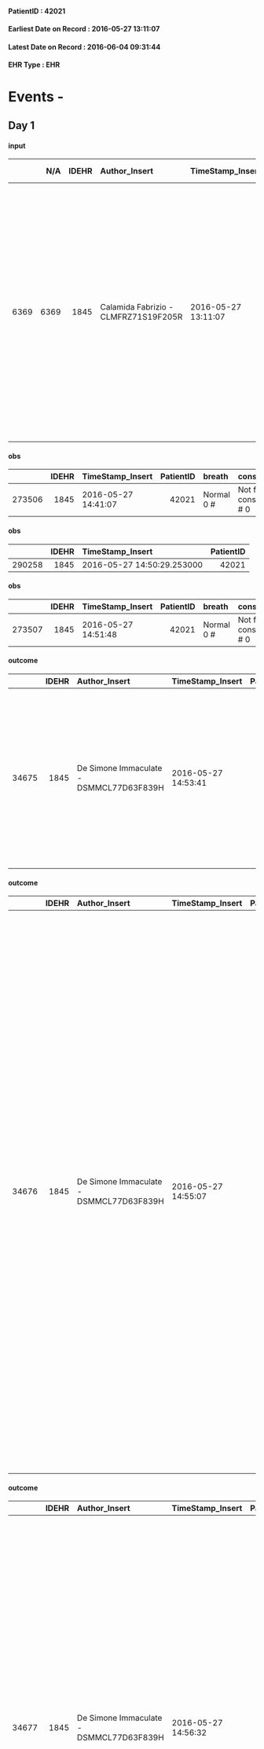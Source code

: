 
#### PatientID : 42021
#### Earliest Date on Record : 2016-05-27 13:11:07
#### Latest Date on Record : 2016-06-04 09:31:44
#### EHR Type : EHR

# Events - 

## Day 1

#### input
|      |    N/A |   IDEHR | Author_Insert                        | TimeStamp_Insert    | EHRType   |   PatientID |   IDDigitalSignDocument | persone_vicine   |   Unnamed: 0_y |   IDANAMNESI_MED |   Non_Rilevabile_y | Note_Non_Rilevabile_y   | opt_consapevolezza                   | diagnosis                                                                                                                                                                                                                                                                                                                                                  |
|-----:|-------:|--------:|:-------------------------------------|:--------------------|:----------|------------:|------------------------:|:-----------------|---------------:|-----------------:|-------------------:|:------------------------|:-------------------------------------|:-----------------------------------------------------------------------------------------------------------------------------------------------------------------------------------------------------------------------------------------------------------------------------------------------------------------------------------------------------------|
| 6369 |   6369 |    1845 | Calamida Fabrizio - CLMFRZ71S19F205R | 2016-05-27 13:11:07 | EHR       |       42021 |                  377439 | N/A              |           5951 |             4364 |                  0 | NR                      | There are elements of evaluation # 7 | ricovero dal 14/04 al 27/05/2016 con diagnosi di neoplasia del colon sinistro con metastasi epatiche e surrenaliche. TVP arto inferiore destro e TEP (posizionato filtro cavale). Sottoposta a intervento palliativo di resezione parziale colon sinistro e confezionamento di colostomia. Infezione ospedaliera da Pseudomonas, Klebsiella e Enterococco. |

#### obs
|        |   IDEHR | TimeStamp_Insert    |   PatientID | breath     | consolability           | body_language   | facial_expression           |
|-------:|--------:|:--------------------|------------:|:-----------|:------------------------|:----------------|:----------------------------|
| 273506 |    1845 | 2016-05-27 14:41:07 |       42021 | Normal 0 # | Not for consolation # 0 | Relaxed # 0     | Smiling or inexpressive # 0 |

#### obs
|        |   IDEHR | TimeStamp_Insert           |   PatientID |
|-------:|--------:|:---------------------------|------------:|
| 290258 |    1845 | 2016-05-27 14:50:29.253000 |       42021 |

#### obs
|        |   IDEHR | TimeStamp_Insert    |   PatientID | breath     | consolability           | body_language   | facial_expression           |
|-------:|--------:|:--------------------|------------:|:-----------|:------------------------|:----------------|:----------------------------|
| 273507 |    1845 | 2016-05-27 14:51:48 |       42021 | Normal 0 # | Not for consolation # 0 | Relaxed # 0     | Smiling or inexpressive # 0 |

#### outcome
|       |   IDEHR | Author_Insert                           | TimeStamp_Insert    |   PatientID |   IDDigitalSignDocument |   IDPAI_VIDAS | opt_problem                         |   opt_problem_num | opt_obiettivo                                                                                                                                                                              |   opt_obiettivo_num | opt_stato_problema   |   opt_stato_problema_num | opt_interventi                                                                                                                                                                                                      |   opt_interventi_num |
|------:|--------:|:----------------------------------------|:--------------------|------------:|------------------------:|--------------:|:------------------------------------|------------------:|:-------------------------------------------------------------------------------------------------------------------------------------------------------------------------------------------|--------------------:|:---------------------|-------------------------:|:--------------------------------------------------------------------------------------------------------------------------------------------------------------------------------------------------------------------|---------------------:|
| 34675 |    1845 | De Simone Immaculate - DSMMCL77D63F839H | 2016-05-27 14:53:41 |       42021 |                  377583 |         36743 | Deficit in the care of s√® # 25 = 0 |                 4 | Maintain dignity ¬ † of the patient, where possible, helping him to accept their own limitations, considering himself realistic and objective (eating, bathing, dressing, delete) # 42 = 0 |                   4 | Open Problem # 1     |                        1 | PAI Implementation - Ensuring the right privacy # 182 = 0; Counseling - Encourage to express feelings about the care deficit s # 184 = 0; PAI Implementation - completely replace the activity † everyday # 183 = 0 |                    4 |

#### outcome
|       |   IDEHR | Author_Insert                           | TimeStamp_Insert    |   PatientID |   IDDigitalSignDocument |   IDPAI_VIDAS | opt_problem                                                      |   opt_problem_num | opt_obiettivo                                                           |   opt_obiettivo_num | opt_stato_problema   |   opt_stato_problema_num | opt_interventi                                                                                                                                                                                                                                                                                                                                                                                                                                                                                                                                                                                                                                                                                                            |   opt_interventi_num |
|------:|--------:|:----------------------------------------|:--------------------|------------:|------------------------:|--------------:|:-----------------------------------------------------------------|------------------:|:------------------------------------------------------------------------|--------------------:|:---------------------|-------------------------:|:--------------------------------------------------------------------------------------------------------------------------------------------------------------------------------------------------------------------------------------------------------------------------------------------------------------------------------------------------------------------------------------------------------------------------------------------------------------------------------------------------------------------------------------------------------------------------------------------------------------------------------------------------------------------------------------------------------------------------|---------------------:|
| 34676 |    1845 | De Simone Immaculate - DSMMCL77D63F839H | 2016-05-27 14:55:07 |       42021 |                  377586 |         36744 | Impaired mobility † ¬ / limitation of physical movement # 27 = 0 |                 1 | Minimize possibilities ¬ † injury. If present, maintaining QoL # 47 = 0 |                   4 | Open Problem # 1     |                        1 | Implementation PAI - Avoid flawed positions # 294 = 0; Implementation of PAI - Program the change of position that reduces the pressure in vulnerable areas # 292 = 0; Implementation of the PAI - Maintain a correct position in the bed # 293 = 0; Implementation of the PAI - Maintain the well hydrated and elastic skin # 295 = 0; Implementation of the PAI - Adaptation of the environment # 296 = 0; Implementation of the PAI - Medication of the lesion (s) of the skin as per internal protocol # 298 = 0; Implementation of the PAI - Record any eventual presence of caves and / or hemorrhagic lesions # 299 = 0; Implementation of PAI - At each change of position assess the state of the skin # 297 = 0 |                    4 |

#### outcome
|       |   IDEHR | Author_Insert                           | TimeStamp_Insert    |   PatientID |   IDDigitalSignDocument |   IDPAI_VIDAS | opt_problem                               |   opt_problem_num | opt_obiettivo                                                                                                      |   opt_obiettivo_num | opt_stato_problema   |   opt_stato_problema_num | opt_interventi                                                                                                                                                                                                                                                                                                                                                                                                                                                                                                                                                                   |   opt_interventi_num |
|------:|--------:|:----------------------------------------|:--------------------|------------:|------------------------:|--------------:|:------------------------------------------|------------------:|:-------------------------------------------------------------------------------------------------------------------|--------------------:|:---------------------|-------------------------:|:---------------------------------------------------------------------------------------------------------------------------------------------------------------------------------------------------------------------------------------------------------------------------------------------------------------------------------------------------------------------------------------------------------------------------------------------------------------------------------------------------------------------------------------------------------------------------------|---------------------:|
| 34677 |    1845 | De Simone Immaculate - DSMMCL77D63F839H | 2016-05-27 14:56:32 |       42021 |                  377588 |         36745 | Nutrition / Hydration inadequate # 34 = 0 |                 4 | The patient feeds † ¬ † using the residual capacity reducing the risk of episodes of aspiration pneumonia # 73 = 0 |                   4 | Open Problem # 1     |                        1 | Implementation PAI - Take the patient respecting the patient's desired # 614 = 0; PAI Implementation - Prepare a proper meal to its capacit√ † (smoothie, homogenized, liquid, etc.) # 611 = 0; PAI Implementation - Maintain the patient in position semi-sitting before and after the meal # 612 = 0; PAI Implementation - Make sure that the patient is sufficiently awake, receptive, to have the cough reflex, the throat and can swallow his saliva # 610 = 0; PAI Implementation - If necessary, use gels, and / or thickeners for the administration of fluids # 613 = 0 |                    4 |

#### obs
|       |   IDEHR | TimeStamp_Insert           |   PatientID | personal_hygiene   | mobility     | active_diuresis     | motor_performance                                                                                  | body_temp    | diet            | consumption_help   |
|------:|--------:|:---------------------------|------------:|:-------------------|:-------------|:--------------------|:---------------------------------------------------------------------------------------------------|:-------------|:----------------|:-------------------|
| 48075 |    1845 | 2016-05-27 17:13:49.073000 |       42021 | Employee # 4       | Employee # 4 | active diuresis # 0 | 30% - Patient with directions to the hospital or home hospitalization, intensive home support # 03 | Apyrexia # 0 | Homogenized # 2 | # 4 employees      |

#### obs
|        |   IDEHR | TimeStamp_Insert    |   PatientID | breath     | consolability           | body_language   | facial_expression           |
|-------:|--------:|:--------------------|------------:|:-----------|:------------------------|:----------------|:----------------------------|
| 273508 |    1845 | 2016-05-27 17:14:14 |       42021 | Normal 0 # | Not for consolation # 0 | Relaxed # 0     | Smiling or inexpressive # 0 |

#### obs
|       |   IDEHR | TimeStamp_Insert           |   PatientID | opt_cooperation   | chk_ausili_presidi                   | opt_care_giver   | dyspnoea    | motor_performance              | body_temp    | diet            |
|------:|--------:|:---------------------------|------------:|:------------------|:-------------------------------------|:-----------------|:------------|:-------------------------------|:-------------|:----------------|
| 94707 |    1845 | 2016-05-27 17:23:31.917000 |       42021 | uncooperative # 1 | absorbency # 0; bladder catheter # 3 | This # 0         | at rest # 0 | bedridden, nontransferable # 5 | Apyrexia # 1 | homogenized # 2 |

#### obs
|        |   IDEHR | TimeStamp_Insert    |   PatientID |
|-------:|--------:|:--------------------|------------:|
| 144742 |    1845 | 2016-05-27 17:25:09 |       42021 |

#### obs
|       |   IDEHR | TimeStamp_Insert           |   PatientID | chk_ausili_presidi                   |
|------:|--------:|:---------------------------|------------:|:-------------------------------------|
| 94732 |    1845 | 2016-05-28 05:39:31.220000 |       42021 | absorbency # 0; bladder catheter # 3 |

#### obs
|        |   IDEHR | TimeStamp_Insert    |   PatientID | breath     | consolability           | body_language   | facial_expression           |
|-------:|--------:|:--------------------|------------:|:-----------|:------------------------|:----------------|:----------------------------|
| 273517 |    1845 | 2016-05-28 05:40:07 |       42021 | Normal 0 # | Not for consolation # 0 | Relaxed # 0     | Smiling or inexpressive # 0 |

#### obs
|       |   IDEHR | TimeStamp_Insert           |   PatientID | asthenia   | motor_performance                                                                                  |
|------:|--------:|:---------------------------|------------:|:-----------|:---------------------------------------------------------------------------------------------------|
| 48102 |    1845 | 2016-05-28 05:52:03.380000 |       42021 | Severe # 2 | 30% - Patient with directions to the hospital or home hospitalization, intensive home support # 03 |

#### obs
|        |   IDEHR | TimeStamp_Insert    |   PatientID | breath     | consolability           | body_language   | facial_expression           |
|-------:|--------:|:--------------------|------------:|:-----------|:------------------------|:----------------|:----------------------------|
| 273518 |    1845 | 2016-05-28 05:52:36 |       42021 | Normal 0 # | Not for consolation # 0 | Relaxed # 0     | Smiling or inexpressive # 0 |

#### obs
|       |   IDEHR | TimeStamp_Insert           |   PatientID | opt_cooperation   | chk_ausili_presidi      | asthenia   | motor_performance              | body_temp    | cognitive_state          |
|------:|--------:|:---------------------------|------------:|:------------------|:------------------------|:-----------|:-------------------------------|:-------------|:-------------------------|
| 94749 |    1845 | 2016-05-28 12:08:51.487000 |       42021 | uncooperative # 1 | disposable sleepers # 1 | Severe # 2 | bedridden, nontransferable # 5 | Apyrexia # 1 | confused - sometimes # 0 |

#### obs
|        |   IDEHR | TimeStamp_Insert    |   PatientID | breath     | consolability           | body_language   | facial_expression           |
|-------:|--------:|:--------------------|------------:|:-----------|:------------------------|:----------------|:----------------------------|
| 273521 |    1845 | 2016-05-28 12:09:21 |       42021 | Normal 0 # | Not for consolation # 0 | Relaxed # 0     | Smiling or inexpressive # 0 |

#### obs
|      |   IDEHR | TimeStamp_Insert           |   PatientID | opt_hypotrophy   | chk_eloquence     | asthenia   | dyspnoea   | body_temp    | agitation_behavior_freq   | mood        | cognitive_state       |
|-----:|--------:|:---------------------------|------------:|:-----------------|:------------------|:-----------|:-----------|:-------------|:--------------------------|:------------|:----------------------|
| 9808 |    1845 | 2016-05-28 12:12:35.120000 |       42021 | Hypotrophy # 0   | fluent speech # 0 | Severe # 3 | No # 0     | Apyrexia # 0 | quiet # 0                 | Apathy # 00 | confused at times 0 # |

#### obs
|        |   IDEHR | TimeStamp_Insert    |   PatientID |
|-------:|--------:|:--------------------|------------:|
| 209284 |    1845 | 2016-05-28 12:13:00 |       42021 |

#### obs
|        |   IDEHR | TimeStamp_Insert    |   PatientID |
|-------:|--------:|:--------------------|------------:|
| 209292 |    1845 | 2016-05-28 13:08:26 |       42021 |


## Day 2

#### obs
|        |   IDEHR | TimeStamp_Insert           |   PatientID |
|-------:|--------:|:---------------------------|------------:|
| 122953 |    1845 | 2016-05-28 16:28:45.130000 |       42021 |

#### obs
|        |   IDEHR | TimeStamp_Insert    |   PatientID | breath     | consolability           | body_language   | facial_expression           |
|-------:|--------:|:--------------------|------------:|:-----------|:------------------------|:----------------|:----------------------------|
| 273524 |    1845 | 2016-05-28 16:32:01 |       42021 | Normal 0 # | Not for consolation # 0 | Relaxed # 0     | Smiling or inexpressive # 0 |

#### obs
|        |   IDEHR | TimeStamp_Insert    |   PatientID |
|-------:|--------:|:--------------------|------------:|
| 209314 |    1845 | 2016-05-28 17:50:11 |       42021 |

#### obs
|       |   IDEHR | TimeStamp_Insert           |   PatientID | asthenia   | motor_performance                                                                                  |
|------:|--------:|:---------------------------|------------:|:-----------|:---------------------------------------------------------------------------------------------------|
| 48134 |    1845 | 2016-05-29 06:12:52.283000 |       42021 | Severe # 2 | 30% - Patient with directions to the hospital or home hospitalization, intensive home support # 03 |

#### obs
|        |   IDEHR | TimeStamp_Insert    |   PatientID | breath     | consolability           | body_language   | facial_expression           |
|-------:|--------:|:--------------------|------------:|:-----------|:------------------------|:----------------|:----------------------------|
| 273528 |    1845 | 2016-05-29 06:16:15 |       42021 | Normal 0 # | Not for consolation # 0 | Relaxed # 0     | Smiling or inexpressive # 0 |

#### obs
|        |   IDEHR | TimeStamp_Insert    |   PatientID |
|-------:|--------:|:--------------------|------------:|
| 209333 |    1845 | 2016-05-29 12:05:29 |       42021 |

#### obs
|       |   IDEHR | TimeStamp_Insert           |   PatientID | opt_cooperation   | chk_ausili_presidi                   | opt_care_giver   | motor_performance              | agitation_behavior_freq   | diet            | cognitive_state   | consumption_help   |
|------:|--------:|:---------------------------|------------:|:------------------|:-------------------------------------|:-----------------|:-------------------------------|:--------------------------|:----------------|:------------------|:-------------------|
| 94795 |    1845 | 2016-05-29 12:41:41.443000 |       42021 | uncooperative # 1 | absorbency # 0; bladder catheter # 3 | This # 0         | bedridden, nontransferable # 5 | quiet # 0                 | homogenized # 2 | Polished # 2      | # 4 employees      |

#### obs
|        |   IDEHR | TimeStamp_Insert    |   PatientID |
|-------:|--------:|:--------------------|------------:|
| 144822 |    1845 | 2016-05-29 12:42:05 |       42021 |


## Day 3

#### obs
|        |   IDEHR | TimeStamp_Insert    |   PatientID |
|-------:|--------:|:--------------------|------------:|
| 209365 |    1845 | 2016-05-29 17:37:36 |       42021 |

#### obs
|       |   IDEHR | TimeStamp_Insert           |   PatientID | opt_cooperation   | chk_ausili_presidi                   | opt_care_giver   | motor_performance              | agitation_behavior_freq   | diet            | consumption_help   |
|------:|--------:|:---------------------------|------------:|:------------------|:-------------------------------------|:-----------------|:-------------------------------|:--------------------------|:----------------|:-------------------|
| 94813 |    1845 | 2016-05-29 18:38:24.347000 |       42021 | uncooperative # 1 | absorbency # 0; bladder catheter # 3 | This # 0         | bedridden, nontransferable # 5 | quiet # 0                 | homogenized # 2 | # 4 employees      |

#### obs
|        |   IDEHR | TimeStamp_Insert    |   PatientID |
|-------:|--------:|:--------------------|------------:|
| 144838 |    1845 | 2016-05-29 18:38:54 |       42021 |

#### obs
|       |   IDEHR | TimeStamp_Insert           |   PatientID | chk_ausili_presidi                   | motor_performance              | body_temp    |
|------:|--------:|:---------------------------|------------:|:-------------------------------------|:-------------------------------|:-------------|
| 94814 |    1845 | 2016-05-30 05:38:16.767000 |       42021 | absorbency # 0; bladder catheter # 3 | bedridden, nontransferable # 5 | Apyrexia # 1 |

#### obs
|        |   IDEHR | TimeStamp_Insert    |   PatientID |
|-------:|--------:|:--------------------|------------:|
| 144839 |    1845 | 2016-05-30 05:39:10 |       42021 |

#### obs
|        |   IDEHR | TimeStamp_Insert    |   PatientID |
|-------:|--------:|:--------------------|------------:|
| 209384 |    1845 | 2016-05-30 05:42:12 |       42021 |

#### obs
|       |   IDEHR | TimeStamp_Insert           |   PatientID |
|------:|--------:|:---------------------------|------------:|
| 48156 |    1845 | 2016-05-30 06:51:16.347000 |       42021 |

#### obs
|       |   IDEHR | TimeStamp_Insert           |   PatientID | opt_cooperation   | chk_ausili_presidi                   | asthenia     | dyspnoea    | motor_performance              | body_temp    | agitation_behavior_freq   |
|------:|--------:|:---------------------------|------------:|:------------------|:-------------------------------------|:-------------|:------------|:-------------------------------|:-------------|:--------------------------|
| 94844 |    1845 | 2016-05-30 11:42:26.880000 |       42021 | uncooperative # 1 | absorbency # 0; bladder catheter # 3 | Moderate # 1 | at rest # 0 | bedridden, nontransferable # 5 | Apyrexia # 1 | quiet # 0                 |

#### obs
|        |   IDEHR | TimeStamp_Insert    |   PatientID |
|-------:|--------:|:--------------------|------------:|
| 144866 |    1845 | 2016-05-30 11:43:24 |       42021 |

#### obs
|        |   IDEHR | TimeStamp_Insert    |   PatientID |
|-------:|--------:|:--------------------|------------:|
| 209443 |    1845 | 2016-05-30 12:09:19 |       42021 |


## Day 4

#### obs
|       |   IDEHR | TimeStamp_Insert           |   PatientID | opt_cooperation   | chk_ausili_presidi                   | asthenia     | dyspnoea    | motor_performance              | body_temp    | agitation_behavior_freq   |
|------:|--------:|:---------------------------|------------:|:------------------|:-------------------------------------|:-------------|:------------|:-------------------------------|:-------------|:--------------------------|
| 94885 |    1845 | 2016-05-30 17:18:58.900000 |       42021 | uncooperative # 1 | absorbency # 0; bladder catheter # 3 | Moderate # 1 | at rest # 0 | bedridden, nontransferable # 5 | Apyrexia # 1 | quiet # 0                 |

#### obs
|        |   IDEHR | TimeStamp_Insert    |   PatientID |
|-------:|--------:|:--------------------|------------:|
| 144906 |    1845 | 2016-05-30 17:19:27 |       42021 |

#### obs
|        |   IDEHR | TimeStamp_Insert    |   PatientID |
|-------:|--------:|:--------------------|------------:|
| 209524 |    1845 | 2016-05-30 17:26:26 |       42021 |

#### obs
|       |   IDEHR | TimeStamp_Insert           |   PatientID |
|------:|--------:|:---------------------------|------------:|
| 48209 |    1845 | 2016-05-31 06:08:39.127000 |       42021 |

#### obs
|        |   IDEHR | TimeStamp_Insert    |   PatientID |
|-------:|--------:|:--------------------|------------:|
| 209567 |    1845 | 2016-05-31 06:09:05 |       42021 |

#### obs
|       |   IDEHR | TimeStamp_Insert           |   PatientID | chk_ausili_presidi                   |
|------:|--------:|:---------------------------|------------:|:-------------------------------------|
| 94906 |    1845 | 2016-05-31 07:01:10.180000 |       42021 | absorbency # 0; bladder catheter # 3 |

#### obs
|        |   IDEHR | TimeStamp_Insert    |   PatientID |
|-------:|--------:|:--------------------|------------:|
| 144927 |    1845 | 2016-05-31 07:01:35 |       42021 |

#### obs
|       |   IDEHR | TimeStamp_Insert           |   PatientID | opt_cooperation   | chk_ausili_presidi                   | opt_care_giver   | dyspnoea    | motor_performance              | body_temp    | diet            | consumption_help   |
|------:|--------:|:---------------------------|------------:|:------------------|:-------------------------------------|:-----------------|:------------|:-------------------------------|:-------------|:----------------|:-------------------|
| 94934 |    1845 | 2016-05-31 12:42:01.993000 |       42021 | uncooperative # 1 | absorbency # 0; bladder catheter # 3 | This # 0         | at rest # 0 | bedridden, nontransferable # 5 | Apyrexia # 1 | homogenized # 2 | help with # 2      |

#### obs
|        |   IDEHR | TimeStamp_Insert    |   PatientID |
|-------:|--------:|:--------------------|------------:|
| 144953 |    1845 | 2016-05-31 12:42:51 |       42021 |


## Day 5

#### obs
|        |   IDEHR | TimeStamp_Insert    |   PatientID | breath     | consolability           | body_language   | facial_expression           |
|-------:|--------:|:--------------------|------------:|:-----------|:------------------------|:----------------|:----------------------------|
| 273553 |    1845 | 2016-05-31 13:52:28 |       42021 | Normal 0 # | Not for consolation # 0 | Relaxed # 0     | Smiling or inexpressive # 0 |

#### obs
|        |   IDEHR | TimeStamp_Insert    |   PatientID |
|-------:|--------:|:--------------------|------------:|
| 209705 |    1845 | 2016-05-31 17:38:16 |       42021 |

#### obs
|       |   IDEHR | TimeStamp_Insert           |   PatientID | opt_cooperation   | chk_ausili_presidi                   | opt_care_giver   | dyspnoea    | motor_performance              | body_temp    | diet            | consumption_help   |
|------:|--------:|:---------------------------|------------:|:------------------|:-------------------------------------|:-----------------|:------------|:-------------------------------|:-------------|:----------------|:-------------------|
| 94957 |    1845 | 2016-05-31 17:42:52.873000 |       42021 | uncooperative # 1 | absorbency # 0; bladder catheter # 3 | This # 0         | at rest # 0 | bedridden, nontransferable # 5 | Apyrexia # 1 | homogenized # 2 | help with # 2      |

#### obs
|        |   IDEHR | TimeStamp_Insert    |   PatientID |
|-------:|--------:|:--------------------|------------:|
| 144972 |    1845 | 2016-05-31 17:43:43 |       42021 |

#### obs
|       |   IDEHR | TimeStamp_Insert           |   PatientID | chk_ausili_presidi                   | body_temp    |
|------:|--------:|:---------------------------|------------:|:-------------------------------------|:-------------|
| 94960 |    1845 | 2016-06-01 04:36:42.040000 |       42021 | absorbency # 0; bladder catheter # 3 | Apyrexia # 1 |

#### obs
|        |   IDEHR | TimeStamp_Insert    |   PatientID |
|-------:|--------:|:--------------------|------------:|
| 144975 |    1845 | 2016-06-01 04:37:22 |       42021 |

#### obs
|       |   IDEHR | TimeStamp_Insert           |   PatientID | asthenia   | motor_performance                                                                                  |
|------:|--------:|:---------------------------|------------:|:-----------|:---------------------------------------------------------------------------------------------------|
| 48288 |    1845 | 2016-06-01 05:38:30.710000 |       42021 | Severe # 2 | 30% - Patient with directions to the hospital or home hospitalization, intensive home support # 03 |

#### obs
|        |   IDEHR | TimeStamp_Insert    |   PatientID | breath     | consolability           | body_language   | facial_expression           |
|-------:|--------:|:--------------------|------------:|:-----------|:------------------------|:----------------|:----------------------------|
| 273563 |    1845 | 2016-06-01 05:39:12 |       42021 | Normal 0 # | Not for consolation # 0 | Relaxed # 0     | Smiling or inexpressive # 0 |

#### obs
|        |   IDEHR | TimeStamp_Insert    |   PatientID | breath     | consolability           | body_language   | facial_expression           |
|-------:|--------:|:--------------------|------------:|:-----------|:------------------------|:----------------|:----------------------------|
| 273568 |    1845 | 2016-06-01 11:01:24 |       42021 | Normal 0 # | Not for consolation # 0 | Relaxed # 0     | Smiling or inexpressive # 0 |

#### obs
|        |   IDEHR | TimeStamp_Insert    |   PatientID | breath     | consolability           | body_language   | facial_expression           |
|-------:|--------:|:--------------------|------------:|:-----------|:------------------------|:----------------|:----------------------------|
| 273577 |    1845 | 2016-06-01 12:09:48 |       42021 | Normal 0 # | Not for consolation # 0 | Relaxed # 0     | Smiling or inexpressive # 0 |

#### obs
|        |   IDEHR | TimeStamp_Insert    |   PatientID |
|-------:|--------:|:--------------------|------------:|
| 209822 |    1845 | 2016-06-01 12:45:12 |       42021 |


## Day 6

#### obs
|        |   IDEHR | TimeStamp_Insert    |   PatientID |
|-------:|--------:|:--------------------|------------:|
| 209843 |    1845 | 2016-06-01 16:24:33 |       42021 |

#### obs
|       |   IDEHR | TimeStamp_Insert           |   PatientID | opt_cooperation   | chk_ausili_presidi                   | opt_care_giver               | dyspnoea    | motor_performance              | body_temp    | diet            | consumption_help   |
|------:|--------:|:---------------------------|------------:|:------------------|:-------------------------------------|:-----------------------------|:------------|:-------------------------------|:-------------|:----------------|:-------------------|
| 95033 |    1845 | 2016-06-01 17:23:30.080000 |       42021 | uncooperative # 1 | absorbency # 0; bladder catheter # 3 | occasionally lives there # 1 | at rest # 0 | bedridden, nontransferable # 5 | Apyrexia # 1 | homogenized # 2 | help with # 2      |

#### obs
|        |   IDEHR | TimeStamp_Insert    |   PatientID |
|-------:|--------:|:--------------------|------------:|
| 145040 |    1845 | 2016-06-01 17:24:04 |       42021 |

#### obs
|       |   IDEHR | TimeStamp_Insert           |   PatientID | chk_ausili_presidi                            | dyspnoea    |
|------:|--------:|:---------------------------|------------:|:----------------------------------------------|:------------|
| 95038 |    1845 | 2016-06-02 05:24:14.777000 |       42021 | disposable sleepers # 1; bladder catheter # 3 | at rest # 0 |

#### obs
|        |   IDEHR | TimeStamp_Insert    |   PatientID |
|-------:|--------:|:--------------------|------------:|
| 145045 |    1845 | 2016-06-02 05:24:47 |       42021 |

#### obs
|        |   IDEHR | TimeStamp_Insert    |   PatientID |
|-------:|--------:|:--------------------|------------:|
| 209884 |    1845 | 2016-06-02 05:53:30 |       42021 |

#### obs
|       |   IDEHR | TimeStamp_Insert           |   PatientID | asthenia   | motor_performance                                                                                  |
|------:|--------:|:---------------------------|------------:|:-----------|:---------------------------------------------------------------------------------------------------|
| 48324 |    1845 | 2016-06-02 05:54:45.680000 |       42021 | Severe # 2 | 30% - Patient with directions to the hospital or home hospitalization, intensive home support # 03 |

#### obs
|       |   IDEHR | TimeStamp_Insert           |   PatientID | chk_ausili_presidi                            | opt_care_giver   | dyspnoea    | motor_performance              | body_temp    |
|------:|--------:|:---------------------------|------------:|:----------------------------------------------|:-----------------|:------------|:-------------------------------|:-------------|
| 95074 |    1845 | 2016-06-02 11:55:38.243000 |       42021 | disposable sleepers # 1; bladder catheter # 3 | This # 0         | at rest # 0 | bedridden, nontransferable # 5 | Apyrexia # 1 |

#### obs
|        |   IDEHR | TimeStamp_Insert    |   PatientID | breath                                             | consolability           | body_language   | facial_expression           |
|-------:|--------:|:--------------------|------------:|:---------------------------------------------------|:------------------------|:----------------|:----------------------------|
| 273590 |    1845 | 2016-06-02 11:58:09 |       42021 | Breath altered. Cheyne-Stokes hyperventilation # 2 | Not for consolation # 0 | Relaxed # 0     | Smiling or inexpressive # 0 |


## Day 7

#### obs
|       |   IDEHR | TimeStamp_Insert           |   PatientID | personal_hygiene   | urine_elimination   | mobility     | speech            | memory_deficit      | cognitive_deficit        | active_diuresis     | asthenia   | motor_performance                                                                                  | diet            | cognitive_state             | consumption_help   |
|------:|--------:|:---------------------------|------------:|:-------------------|:--------------------|:-------------|:------------------|:--------------------|:-------------------------|:--------------------|:-----------|:---------------------------------------------------------------------------------------------------|:----------------|:----------------------------|:-------------------|
| 48351 |    1845 | 2016-06-02 14:54:24.693000 |       42021 | Employee # 4       | Employee # 4        | Employee # 4 | confabulation # 1 | memory deficits # 0 | cognitive impairment 0 # | active diuresis # 0 | Severe # 2 | 30% - Patient with directions to the hospital or home hospitalization, intensive home support # 03 | Homogenized # 2 | confused - continuously # 1 | # 4 employees      |

#### obs
|        |   IDEHR | TimeStamp_Insert    |   PatientID |
|-------:|--------:|:--------------------|------------:|
| 209956 |    1845 | 2016-06-02 14:54:50 |       42021 |

#### obs
|        |   IDEHR | TimeStamp_Insert           |   PatientID |
|-------:|--------:|:---------------------------|------------:|
| 301981 |    1845 | 2016-06-02 14:58:26.657000 |       42021 |

#### obs
|       |   IDEHR | TimeStamp_Insert           |   PatientID | opt_cooperation   | chk_ausili_presidi                            | dyspnoea    | motor_performance              | body_temp    | agitation_behavior_freq   |
|------:|--------:|:---------------------------|------------:|:------------------|:----------------------------------------------|:------------|:-------------------------------|:-------------|:--------------------------|
| 95089 |    1845 | 2016-06-02 17:12:39.707000 |       42021 | uncooperative # 1 | disposable sleepers # 1; bladder catheter # 3 | at rest # 0 | bedridden, nontransferable # 5 | Apyrexia # 1 | quiet # 0                 |

#### obs
|        |   IDEHR | TimeStamp_Insert    |   PatientID |
|-------:|--------:|:--------------------|------------:|
| 145092 |    1845 | 2016-06-02 17:13:21 |       42021 |

#### obs
|        |   IDEHR | TimeStamp_Insert    |   PatientID |
|-------:|--------:|:--------------------|------------:|
| 210010 |    1845 | 2016-06-02 18:51:11 |       42021 |

#### obs
|        |   IDEHR | TimeStamp_Insert    |   PatientID | breath                                                                          | consolability           | body_language   | facial_expression           |
|-------:|--------:|:--------------------|------------:|:--------------------------------------------------------------------------------|:------------------------|:----------------|:----------------------------|
| 273599 |    1845 | 2016-06-02 18:52:37 |       42021 | Breath at times altered. Short periods of hyperventilation (breathing hard) # 1 | Not for consolation # 0 | Relaxed # 0     | Smiling or inexpressive # 0 |

#### obs
|       |   IDEHR | TimeStamp_Insert           |   PatientID | personal_hygiene   | urine_elimination   | motor_performance                                                                                  | body_temp    | feces_elimination   |
|------:|--------:|:---------------------------|------------:|:-------------------|:--------------------|:---------------------------------------------------------------------------------------------------|:-------------|:--------------------|
| 48372 |    1845 | 2016-06-02 20:21:18.780000 |       42021 | Employee # 4       | Employee # 4        | 30% - Patient with directions to the hospital or home hospitalization, intensive home support # 03 | Apyrexia # 0 | Employee # 4        |

#### obs
|        |   IDEHR | TimeStamp_Insert    |   PatientID | breath                                                                          | consolability           | body_language   | facial_expression           |
|-------:|--------:|:--------------------|------------:|:--------------------------------------------------------------------------------|:------------------------|:----------------|:----------------------------|
| 273606 |    1845 | 2016-06-03 01:25:43 |       42021 | Breath at times altered. Short periods of hyperventilation (breathing hard) # 1 | Not for consolation # 0 | Relaxed # 0     | Smiling or inexpressive # 0 |

#### obs
|       |   IDEHR | TimeStamp_Insert           |   PatientID | chk_ausili_presidi                            | dyspnoea    | motor_performance              |
|------:|--------:|:---------------------------|------------:|:----------------------------------------------|:------------|:-------------------------------|
| 95121 |    1845 | 2016-06-03 06:54:04.240000 |       42021 | disposable sleepers # 1; bladder catheter # 3 | at rest # 0 | bedridden, nontransferable # 5 |

#### obs
|        |   IDEHR | TimeStamp_Insert    |   PatientID |
|-------:|--------:|:--------------------|------------:|
| 145117 |    1845 | 2016-06-03 06:54:38 |       42021 |

#### obs
|       |   IDEHR | TimeStamp_Insert           |   PatientID | chk_ausili_presidi                            | opt_care_giver   | asthenia   | dyspnoea    | motor_performance              | body_temp    | agitation_behavior_freq   |
|------:|--------:|:---------------------------|------------:|:----------------------------------------------|:-----------------|:-----------|:------------|:-------------------------------|:-------------|:--------------------------|
| 95160 |    1845 | 2016-06-03 13:04:02.297000 |       42021 | disposable sleepers # 1; bladder catheter # 3 | absent # 2       | Severe # 2 | at rest # 0 | bedridden, nontransferable # 5 | Apyrexia # 1 | quiet # 0                 |

#### obs
|        |   IDEHR | TimeStamp_Insert    |   PatientID | breath                                                                          | consolability           | body_language   | facial_expression           |
|-------:|--------:|:--------------------|------------:|:--------------------------------------------------------------------------------|:------------------------|:----------------|:----------------------------|
| 273615 |    1845 | 2016-06-03 13:05:01 |       42021 | Breath at times altered. Short periods of hyperventilation (breathing hard) # 1 | Not for consolation # 0 | Relaxed # 0     | Smiling or inexpressive # 0 |


## Day 8

#### obs
|        |   IDEHR | TimeStamp_Insert    |   PatientID | breath                                                                          | consolability           | body_language   | facial_expression           |
|-------:|--------:|:--------------------|------------:|:--------------------------------------------------------------------------------|:------------------------|:----------------|:----------------------------|
| 273616 |    1845 | 2016-06-03 13:36:02 |       42021 | Breath at times altered. Short periods of hyperventilation (breathing hard) # 1 | Not for consolation # 0 | Relaxed # 0     | Smiling or inexpressive # 0 |

#### obs
|       |   IDEHR | TimeStamp_Insert           |   PatientID | chk_ausili_presidi                            | opt_care_giver   | dyspnoea    | motor_performance              | diet       |
|------:|--------:|:---------------------------|------------:|:----------------------------------------------|:-----------------|:------------|:-------------------------------|:-----------|
| 95185 |    1845 | 2016-06-03 16:07:29.350000 |       42021 | disposable sleepers # 1; bladder catheter # 3 | This # 0         | at rest # 0 | bedridden, nontransferable # 5 | absent # 4 |

#### obs
|        |   IDEHR | TimeStamp_Insert    |   PatientID | breath     | consolability           | body_language   | facial_expression           |
|-------:|--------:|:--------------------|------------:|:-----------|:------------------------|:----------------|:----------------------------|
| 273622 |    1845 | 2016-06-03 16:09:21 |       42021 | Normal 0 # | Not for consolation # 0 | Relaxed # 0     | Smiling or inexpressive # 0 |

#### obs
|        |   IDEHR | TimeStamp_Insert    |   PatientID | breath     | consolability           | body_language   | facial_expression           |
|-------:|--------:|:--------------------|------------:|:-----------|:------------------------|:----------------|:----------------------------|
| 273625 |    1845 | 2016-06-03 17:57:39 |       42021 | Normal 0 # | Not for consolation # 0 | Relaxed # 0     | Smiling or inexpressive # 0 |

#### obs
|       |   IDEHR | TimeStamp_Insert           |   PatientID | personal_hygiene   | urine_elimination   | mobility   | hemorrhagic_manifestation   | speech   | cough   | nausea   | memory_deficit   | cognitive_deficit   | active_diuresis   | lack_of_appetite   | asthenia   | cachexia   | dyspnoea   | motor_performance   | body_temp   | mood   | diet   | cognitive_state   | feces_elimination   | consumption_help   |
|------:|--------:|:---------------------------|------------:|:-------------------|:--------------------|:-----------|:----------------------------|:---------|:--------|:---------|:-----------------|:--------------------|:------------------|:-------------------|:-----------|:-----------|:-----------|:--------------------|:------------|:-------|:-------|:------------------|:--------------------|:-------------------|
| 48450 |    1845 | 2016-06-04 01:27:49.710000 |       42021 | NR                 | NR                  | NR         | NR                          | NR       | NR      | NR       | NR               | NR                  | NR                | NR                 | NR         | NR         | NR         | NR                  | NR          | NR     | NR     | NR                | NR                  | NR                 |

#### outcome
|       |   IDEHR | Author_Insert                        | TimeStamp_Insert    |   PatientID |   IDDigitalSignDocument |   IDPAI_VIDAS | opt_problem                                                      |   opt_problem_num | opt_obiettivo                                                           |   opt_obiettivo_num | ds_note      | opt_stato_problema   |   opt_stato_problema_num | opt_interventi                                                                                                                                                                                                                                                                                                                                                                                                                                                                                                                                                                                                                                                                                                            |   opt_interventi_num |
|------:|--------:|:-------------------------------------|:--------------------|------------:|------------------------:|--------------:|:-----------------------------------------------------------------|------------------:|:------------------------------------------------------------------------|--------------------:|:-------------|:---------------------|-------------------------:|:--------------------------------------------------------------------------------------------------------------------------------------------------------------------------------------------------------------------------------------------------------------------------------------------------------------------------------------------------------------------------------------------------------------------------------------------------------------------------------------------------------------------------------------------------------------------------------------------------------------------------------------------------------------------------------------------------------------------------|---------------------:|
| 35813 |    1845 | Panighetti CINZIA - PNGCNZ63S43F205M | 2016-06-04 01:31:33 |       42021 |                  385126 |         37887 | Impaired mobility † ¬ / limitation of physical movement # 27 = 0 |                 1 | Minimize possibilities ¬ † injury. If present, maintaining QoL # 47 = 0 |                   4 | patient died | closed Problem # 2   |                        2 | Implementation PAI - Avoid flawed positions # 294 = 0; Implementation of PAI - Program the change of position that reduces the pressure in vulnerable areas # 292 = 0; Implementation of the PAI - Maintain a correct position in the bed # 293 = 0; Implementation of the PAI - Maintain the well hydrated and elastic skin # 295 = 0; Implementation of the PAI - Adaptation of the environment # 296 = 0; Implementation of the PAI - Medication of the lesion (s) of the skin as per internal protocol # 298 = 0; Implementation of the PAI - Record any eventual presence of caves and / or hemorrhagic lesions # 299 = 0; Implementation of PAI - At each change of position assess the state of the skin # 297 = 0 |                    4 |

#### outcome
|       |   IDEHR | Author_Insert                        | TimeStamp_Insert    |   PatientID |   IDDigitalSignDocument |   IDPAI_VIDAS | opt_problem                         |   opt_problem_num | opt_obiettivo                                                                                                                                                                              |   opt_obiettivo_num | ds_note      | opt_stato_problema   |   opt_stato_problema_num | opt_interventi                                                                                                                                                                                                      |   opt_interventi_num |
|------:|--------:|:-------------------------------------|:--------------------|------------:|------------------------:|--------------:|:------------------------------------|------------------:|:-------------------------------------------------------------------------------------------------------------------------------------------------------------------------------------------|--------------------:|:-------------|:---------------------|-------------------------:|:--------------------------------------------------------------------------------------------------------------------------------------------------------------------------------------------------------------------|---------------------:|
| 35814 |    1845 | Panighetti CINZIA - PNGCNZ63S43F205M | 2016-06-04 01:32:00 |       42021 |                  385127 |         37888 | Deficit in the care of s√® # 25 = 0 |                 4 | Maintain dignity ¬ † of the patient, where possible, helping him to accept their own limitations, considering himself realistic and objective (eating, bathing, dressing, delete) # 42 = 0 |                   4 | patient died | closed Problem # 2   |                        2 | PAI Implementation - Ensuring the right privacy # 182 = 0; Counseling - Encourage to express feelings about the care deficit s # 184 = 0; PAI Implementation - completely replace the activity † everyday # 183 = 0 |                    4 |

#### outcome
|       |   IDEHR | Author_Insert                        | TimeStamp_Insert    |   PatientID |   IDDigitalSignDocument |   IDPAI_VIDAS | opt_problem                               |   opt_problem_num | opt_obiettivo                                                                                                      |   opt_obiettivo_num | ds_note      | opt_stato_problema   |   opt_stato_problema_num | opt_interventi                                                                                                                                                                                                                                                                                                                                                                                                                                                                                                                                                                   |   opt_interventi_num |
|------:|--------:|:-------------------------------------|:--------------------|------------:|------------------------:|--------------:|:------------------------------------------|------------------:|:-------------------------------------------------------------------------------------------------------------------|--------------------:|:-------------|:---------------------|-------------------------:|:---------------------------------------------------------------------------------------------------------------------------------------------------------------------------------------------------------------------------------------------------------------------------------------------------------------------------------------------------------------------------------------------------------------------------------------------------------------------------------------------------------------------------------------------------------------------------------|---------------------:|
| 35815 |    1845 | Panighetti CINZIA - PNGCNZ63S43F205M | 2016-06-04 01:32:46 |       42021 |                  385128 |         37889 | Nutrition / Hydration inadequate # 34 = 0 |                 4 | The patient feeds † ¬ † using the residual capacity reducing the risk of episodes of aspiration pneumonia # 73 = 0 |                   4 | patient died | closed Problem # 2   |                        2 | Implementation PAI - Take the patient respecting the patient's desired # 614 = 0; PAI Implementation - Prepare a proper meal to its capacit√ † (smoothie, homogenized, liquid, etc.) # 611 = 0; PAI Implementation - Maintain the patient in position semi-sitting before and after the meal # 612 = 0; PAI Implementation - Make sure that the patient is sufficiently awake, receptive, to have the cough reflex, the throat and can swallow his saliva # 610 = 0; PAI Implementation - If necessary, use gels, and / or thickeners for the administration of fluids # 613 = 0 |                    4 |

#### death
|     |   IDDecesso |   IDEHR | Author_Insert                    | TimeStamp_Insert    |   PatientID |   IDDigitalSignDocument | Date                | Luogo_decesso     |
|----:|------------:|--------:|:---------------------------------|:--------------------|------------:|------------------------:|:--------------------|:------------------|
| 992 |        1000 |    1845 | Mauro Roberta - MRARRT80P65M102I | 2016-06-04 09:31:44 |       42021 |                  385267 | 2016-06-04 00:15:00 | Vidas Hospice # 1 |


